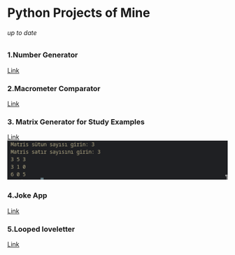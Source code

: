 <h1>Python Projects of Mine</h1>
<h6>up to date</h6>


<h3>1.Number Generator</h3>
<a href = "https://github.com/gok24code/GeneralPythonProjects/blob/main/Python/guess_the_number.py">Link</a>

<h3>2.Macrometer Comparator</h3>
<a href = "https://github.com/gok24code/GeneralPythonProjects/blob/main/Python/macrometer_compiler.py">Link</a>

<h3>3. Matrix Generator for Study Examples</h3>
<a href = "https://github.com/gok24code/GeneralPythonProjects/blob/main/Python/matrix_generator.py">Link</a>
<img src="/screeshot.png">

<h3>4.Joke App</h3>
<a href = "https://github.com/gok24code/GeneralPythonProjects/blob/main/Python/shdown.py">Link</a>

<h3>5.Looped loveletter</h3>
<a href = "https://github.com/gok24code/GeneralPythonProjects/blob/main/Python/tryin.py">Link</a>

